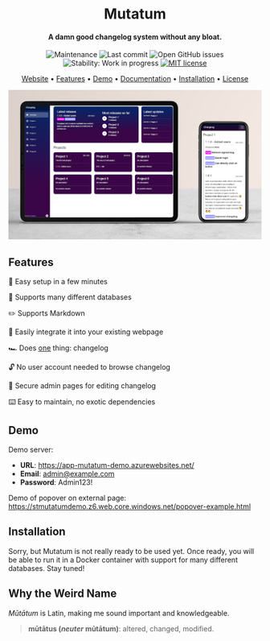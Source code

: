 <h1 align="center">Mutatum</h1>

<h4 align="center">A damn good changelog system without any bloat.</h4>

<p align="center">
    <img alt="Maintenance" src="https://img.shields.io/maintenance/yes/2022">
    <img alt="Last commit" src="https://img.shields.io/github/last-commit/mamk95/mutatum?color=brightgreen">
    <img alt="Open GitHub issues" src="https://img.shields.io/github/issues-raw/mamk95/mutatum">
    <img alt="Stability: Work in progress" src="https://img.shields.io/badge/stability-wip-lightgrey.svg">
    <a href="LICENSE">
        <img alt="MIT license" src="https://img.shields.io/github/license/mamk95/mutatum?color=blue">
    </a>
</p>

<p align="center">
  <a href="https://mutatum.dev/">Website</a> •
  <a href="#features">Features</a> •
  <a href="#demo">Demo</a> •
  <a href="https://docs.mutatum.dev/">Documentation</a> •
  <a href="#installation">Installation</a> •
  <a href="LICENSE">License</a>
</p>

![Screenshot of home page](docs/assets/Screenshot_Digital_Mockup_cropped.png)

## Features

🚀 Easy setup in a few minutes

💾 Supports many different databases

✏️ Supports Markdown

💌 Easily integrate it into your existing webpage

🏎️ Does <ins><u>one</u></ins> thing: changelog

🔓 No user account needed to browse changelog

🔐 Secure admin pages for editing changelog

⌨️ Easy to maintain, no exotic dependencies

## Demo

Demo server:

- **URL**: https://app-mutatum-demo.azurewebsites.net/
- **Email**: admin@example.com
- **Password**: Admin123!

Demo of popover on external page: https://stmutatumdemo.z6.web.core.windows.net/popover-example.html

## Installation

Sorry, but Mutatum is not really ready to be used yet. Once ready, you will be able to run it in a Docker container with support for many different databases. Stay tuned!

## Why the Weird Name

_Mūtātum_ is Latin, making me sound important and knowledgeable.

> **mūtātus (_neuter_ mūtātum)**: altered, changed, modified.
